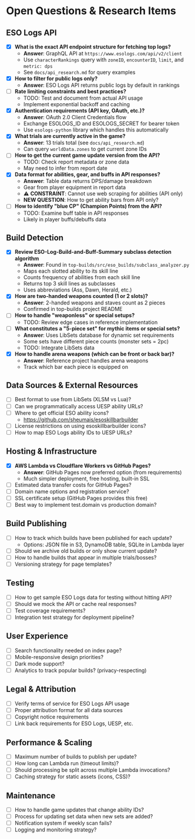 # Open Questions & Research Items

## ESO Logs API
- [x] **What is the exact API endpoint structure for fetching top logs?**
  - **Answer**: GraphQL API at `https://www.esologs.com/api/v2/client`
  - Use `characterRankings` query with `zoneID`, `encounterID`, `limit`, and `metric: dps`
  - See `docs/api_research.md` for query examples
- [x] **How to filter for public logs only?**
  - **Answer**: ESO Logs API returns public logs by default in rankings
- [ ] **Rate limiting constraints and best practices?**
  - TODO: Test and document from actual API usage
  - Implement exponential backoff and caching
- [x] **Authentication requirements (API key, OAuth, etc.)?**
  - **Answer**: OAuth 2.0 Client Credentials flow
  - Exchange ESOLOGS_ID and ESOLOGS_SECRET for bearer token
  - Use `esologs-python` library which handles this automatically
- [x] **What trials are currently active in the game?**
  - **Answer**: 13 trials total (see `docs/api_research.md`)
  - Can query `worldData.zones` to get current zone IDs
- [ ] **How to get the current game update version from the API?**
  - TODO: Check report metadata or zone data
  - May need to infer from report date
- [x] **Data format for abilities, gear, and buffs in API responses?**
  - **Answer**: Table data returns DPS/damage breakdown
  - Gear from player equipment in report data
  - ⚠️ **CONSTRAINT**: Cannot use web scraping for abilities (API only)
  - **NEW QUESTION**: How to get ability bars from API only?
- [ ] **How to identify "blue CP" (Champion Points) from the API?**
  - TODO: Examine buff table in API responses
  - Likely in player buffs/debuffs data 

## Build Detection
- [x] **Review ESO-Log-Build-and-Buff-Summary subclass detection algorithm**
  - **Answer**: Found in `top-builds/src/eso_builds/subclass_analyzer.py`
  - Maps each slotted ability to its skill line
  - Counts frequency of abilities from each skill line
  - Returns top 3 skill lines as subclasses
  - Uses abbreviations (Ass, Dawn, Herald, etc.)
- [x] **How are two-handed weapons counted (1 or 2 slots)?**
  - **Answer**: 2-handed weapons and staves count as 2 pieces
  - Confirmed in top-builds project README
- [ ] **How to handle "weaponless" or special setups?**
  - TODO: Review edge cases in reference implementation
- [ ] **What constitutes a "5-piece set" for mythic items or special sets?**
  - **Answer**: Uses LibSets database for dynamic set requirements
  - Some sets have different piece counts (monster sets = 2pc)
  - TODO: Integrate LibSets data
- [x] **How to handle arena weapons (which can be front or back bar)?**
  - **Answer**: Reference project handles arena weapons
  - Track which bar each piece is equipped on

## Data Sources & External Resources
- [ ] Best format to use from LibSets (XLSM vs Lua)?
- [ ] Can we programmatically access UESP ability URLs?
- [ ] Where to get official ESO ability icons?
  - https://github.com/sheumais/esoskillbarbuilder
- [ ] License restrictions on using esoskillbarbuilder icons?
- [ ] How to map ESO Logs ability IDs to UESP URLs?

## Hosting & Infrastructure
- [x] **AWS Lambda vs Cloudflare Workers vs GitHub Pages?**
  - **Answer**: GitHub Pages now preferred option (from requirements)
  - Much simpler deployment, free hosting, built-in SSL
- [ ] Estimated data transfer costs for GitHub Pages?
- [ ] Domain name options and registration service?
- [ ] SSL certificate setup (GitHub Pages provides this free)
- [ ] Best way to implement test.domain vs production domain?

## Build Publishing
- [ ] How to track which builds have been published for each update?
  - Options: JSON file in S3, DynamoDB table, SQLite in Lambda layer
- [ ] Should we archive old builds or only show current update?
- [ ] How to handle builds that appear in multiple trials/bosses?
- [ ] Versioning strategy for page templates?

## Testing
- [ ] How to get sample ESO Logs data for testing without hitting API?
- [ ] Should we mock the API or cache real responses?
- [ ] Test coverage requirements?
- [ ] Integration test strategy for deployment pipeline?

## User Experience
- [ ] Search functionality needed on index page?
- [ ] Mobile-responsive design priorities?
- [ ] Dark mode support?
- [ ] Analytics to track popular builds? (privacy-respecting)

## Legal & Attribution
- [ ] Verify terms of service for ESO Logs API usage
- [ ] Proper attribution format for all data sources
- [ ] Copyright notice requirements
- [ ] Link back requirements for ESO Logs, UESP, etc.

## Performance & Scaling
- [ ] Maximum number of builds to publish per update?
- [ ] How long can Lambda run (timeout limits)?
- [ ] Should processing be split across multiple Lambda invocations?
- [ ] Caching strategy for static assets (icons, CSS)?

## Maintenance
- [ ] How to handle game updates that change ability IDs?
- [ ] Process for updating set data when new sets are added?
- [ ] Notification system if weekly scan fails?
- [ ] Logging and monitoring strategy?
